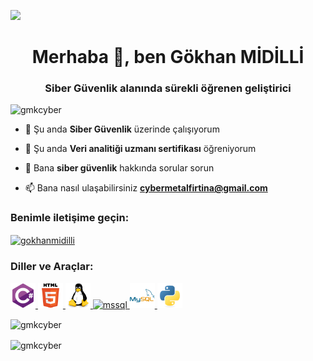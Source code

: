 <img src="[https://gokhanmidilli.com.tr/wp-content/uploads/2024/04/onlineegitim.jpg](https://www.itsasap.com/hs-fs/hubfs/cyber%20insurance.gif?width=778&name=cyber%20insurance.gif)"></img>
<h1 align="center">Merhaba 👋, ben Gökhan MİDİLLİ</h1>
<h3 align="center">Siber Güvenlik alanında sürekli öğrenen geliştirici</h3>

<p align="left"> <img src="https://komarev.com/ghpvc/?username=gmkcyber&label=Profile%20views&color=0e75b6&style=flat" alt="gmkcyber" /> </p>

- 🔭 Şu anda **Siber Güvenlik** üzerinde çalışıyorum

- 🌱 Şu anda **Veri analitiği uzmanı sertifikası** öğreniyorum

- 💬 Bana **siber güvenlik** hakkında sorular sorun

- 📫 Bana nasıl ulaşabilirsiniz **cybermetalfirtina@gmail.com**

<h3 align="left">Benimle iletişime geçin:</h3>
<p align="left">
<a href="https://linkedin.com/in/gokhanmidilli" target="blank"><img align="center" src="https://raw.githubusercontent.com/rahuldkjain/github-profile-readme-generator/master/src/images/icons/Social/linked-in-alt.svg" alt="gokhanmidilli" height="30" width="40" /></a> </p>


<h3 align="left">Diller ve Araçlar:</h3>
<p align="left"> <a href="https://www.w3schools.com/cs/" target="_blank" rel="noreferrer"> <img src="https://raw.githubusercontent.com/devicons/devicon/master/icons/csharp/csharp-original.svg" alt="csharp" width="40" height="40"/> </a> <a href="https://www.w3.org/html/" target="_blank" rel="noreferrer"> <img src="https://raw.githubusercontent.com/devicons/devicon/master/icons/html5/html5-original-wordmark.svg" alt="html5" width="40" height="40"/> </a> <a href="https://www.linux.org/" target="_blank" rel="noreferrer"> <img src="https://raw.githubusercontent.com/devicons/devicon/master/icons/linux/linux-original.svg" alt="linux" width="40" height="40"/> </a> <a href="https://www.microsoft.com/en-us/sql-server" target="_blank" rel="noreferrer"> <img src="https://www.svgrepo.com/show/303229/microsoft-sql-server-logo.svg" alt="mssql" width="40" height="40"/> </a> <a href="https://www.mysql.com/" target="_blank" rel="noreferrer"> <img src="https://raw.githubusercontent.com/devicons/devicon/master/icons/mysql/mysql-original-wordmark.svg" alt="mysql" width="40" height="40"/> </a> <a href="https://www.python.org" target="_blank" rel="noreferrer"> <img src="https://raw.githubusercontent.com/devicons/devicon/master/icons/python/python-original.svg" alt="python" width="40" height="40"/> </a> </p>

<p> <img align="center" src="https://github-readme-stats.vercel.app/api?username=gmkcyber&show_icons=true&locale=tr" alt="gmkcyber" /></p>

<p><img align="center" src="https://github-readme-streak-stats.herokuapp.com/?user=gmkcyber&" alt="gmkcyber" /></p>
